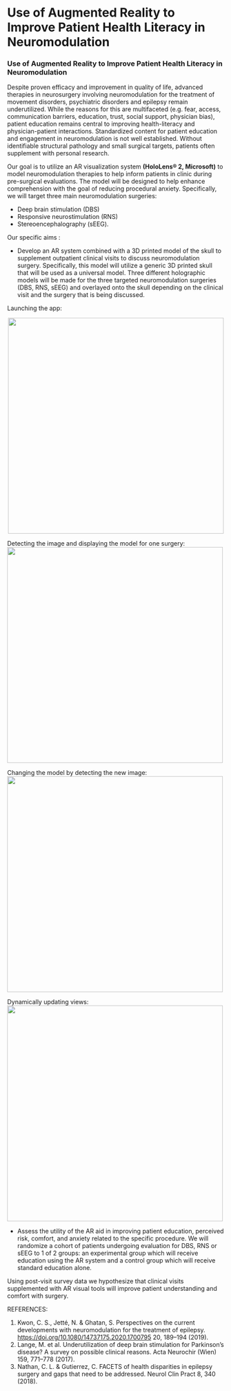 # Use of Augmented Reality to Improve Patient Health Literacy in Neuromodulation 


### Use of Augmented Reality to Improve Patient Health Literacy in Neuromodulation


Despite proven efficacy and improvement in quality of life, advanced therapies in neurosurgery involving neuromodulation for the treatment of movement disorders, psychiatric disorders and epilepsy remain underutilized. While the reasons for this are multifaceted (e.g. fear, access, communication barriers, education, trust, social support, physician bias), patient education remains central to improving health-literacy and physician-patient interactions. Standardized content for patient education and engagement in neuromodulation is not well established. Without identifiable structural pathology and small surgical targets, patients often supplement with personal research. 

Our goal is to utilize an AR visualization system **(HoloLens® 2, Microsoft)** to model neuromodulation therapies to help inform patients in clinic during pre-surgical evaluations. The model will be designed to help enhance comprehension with the goal of reducing procedural anxiety. Specifically, we will target three main neuromodulation surgeries: 
* Deep brain stimulation (DBS)
* Responsive neurostimulation (RNS) 
* Stereoencephalography (sEEG). 


Our specific aims :


* Develop an AR system combined with a 3D printed model of the skull to supplement outpatient clinical visits to discuss neuromodulation surgery. Specifically, this model will utilize a generic 3D printed skull that will be used as a universal model. Three different holographic models will be made for the three targeted neuromodulation surgeries (DBS, RNS, sEEG) and overlayed onto the skull depending on the clinical visit and the surgery that is being discussed.


Launching the app:

<div align="center">
<img src="https://github.com/nishita96/PatientEducationHololens2/assets/24264347/b1dcfd83-f713-4633-bb32-e2370fa99714" width="500">
</div>

Detecting the image and displaying the model for one surgery:
<img src="https://github.com/nishita96/PatientEducationHololens2/assets/24264347/226e8df5-328d-4604-87d7-497e9c5a6191" width="500">

Changing the model by detecting the new image:
<img src="https://github.com/nishita96/PatientEducationHololens2/assets/24264347/9c3cc1be-e9e1-4f54-82bb-d458015214e6" width="500">

Dynamically updating views:
<img src="https://github.com/nishita96/PatientEducationHololens2/assets/24264347/c7adc573-c7a3-49a2-9872-ddf3ad7d015b" width="500">


* Assess the utility of the AR aid in improving patient education, perceived risk, comfort, and anxiety related to the specific procedure. We will randomize a cohort of patients undergoing evaluation for DBS, RNS or sEEG to 1 of 2 groups: an experimental group which will receive education using the AR system and a control group which will receive standard education alone. 


Using post-visit survey data we hypothesize that clinical visits supplemented with AR visual tools will improve patient understanding and comfort with surgery. 


REFERENCES:

1.	Kwon, C. S., Jetté, N. & Ghatan, S. Perspectives on the current developments with neuromodulation for the treatment of epilepsy. https://doi.org/10.1080/14737175.2020.1700795 20, 189–194 (2019).
2.	Lange, M. et al. Underutilization of deep brain stimulation for Parkinson’s disease? A survey on possible clinical reasons. Acta Neurochir (Wien) 159, 771–778 (2017).
3.	Nathan, C. L. & Gutierrez, C. FACETS of health disparities in epilepsy surgery and gaps that need to be addressed. Neurol Clin Pract 8, 340 (2018).

